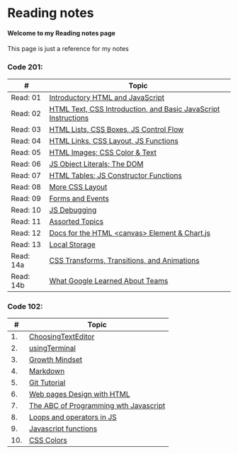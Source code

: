 # Reading notes
#### Welcome to my Reading notes page 
This page is just a reference for my notes

### Code 201:

\# | Topic
-- | -----
Read: 01 | [Introductory HTML and JavaScript](class-01.md)
Read: 02 | [HTML Text, CSS Introduction, and Basic JavaScript Instructions](class-02.md)
Read: 03 | [HTML Lists, CSS Boxes, JS Control Flow](class-03.md)
Read: 04 | [HTML Links, CSS Layout, JS Functions](class-04.md)
Read: 05 | [HTML Images; CSS Color & Text](class-05.md)
Read: 06 | [JS Object Literals; The DOM](class-06.md)
Read: 07 | [HTML Tables; JS Constructor Functions]()
Read: 08 | [More CSS Layout]()
Read: 09 | [Forms and Events]()
Read: 10 | [JS Debugging]()
Read: 11 | [Assorted Topics]()
Read: 12 | [Docs for the HTML \<canvas\> Element & Chart.js]()
Read: 13 | [Local Storage]()
Read: 14a | [CSS Transforms, Transitions, and Animations]()
Read: 14b | [What Google Learned About Teams]()

### Code 102:

\# | Topic
-- | -----
1. | [ChoosingTextEditor](Choosingatexteditor.md)
2. | [usingTerminal](usingaterminal.md)
3. | [Growth Mindset](GrowthMindset.md)
4. | [Markdown](markdown.md)
5. | [Git Tutorial](GitTutorial.md)
6. | [Web pages Design with HTML](HTMLandDesignprocess.md)
7. | [The ABC of Programming wth Javascript](JavascriptChp1.md)
8. | [Loops and operators in JS](jsloops.md)
9. | [Javascript functions](jsfunctions.md)
10. | [CSS Colors](csscolors.md)


